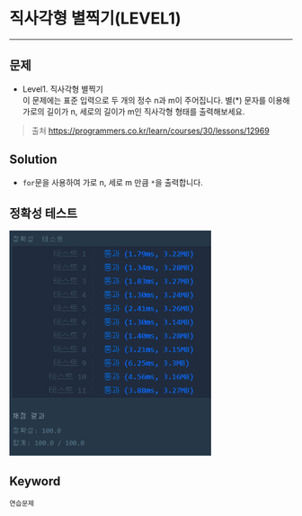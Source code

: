 # 직사각형 별찍기(LEVEL1)
---
## 문제
- Level1. 직사각형 별찍기</br>
이 문제에는 표준 입력으로 두 개의 정수 n과 m이 주어집니다.
별(*) 문자를 이용해 가로의 길이가 n, 세로의 길이가 m인 직사각형 형태를 출력해보세요.

> 출처 https://programmers.co.kr/learn/courses/30/lessons/12969

## Solution
- ```for```문을 사용하여 가로 n, 세로 m 만큼 ```*```을 출력합니다.

## 정확성 테스트 
<img src="Lv1-16_confirm.PNG" widith="350" height="400">

## Keyword
```연습문제```
